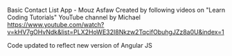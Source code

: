 Basic Contact List App - Mouz Asfaw 
Created by following videos on "Learn Coding Tutorials" YouTube channel by Michael
https://www.youtube.com/watch?v=kHV7gOHvNdk&list=PLX2HoWE32I8Nkzw2TqcifObuhgJZz8a0U&index=1

Code updated to reflect new version of Angular JS


